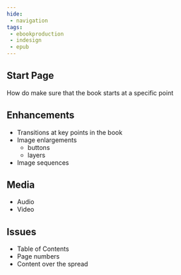 ```yaml
---
hide:
 - navigation
tags:
 - ebookproduction
 - indesign
 - epub
---
```


## Start Page
How do make sure that the book starts at a specific point

## Enhancements
- Transitions at key points in the book
- Image enlargements
	- buttons
	- layers
- Image sequences

## Media
- Audio
- Video

## Issues
- Table of Contents
- Page numbers
- Content over the spread


